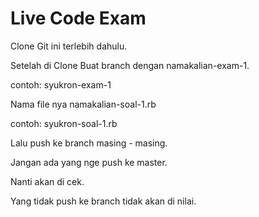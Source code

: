 # Live Code Exam

Clone Git ini terlebih dahulu.

Setelah di Clone Buat branch dengan namakalian-exam-1.

contoh: syukron-exam-1

Nama file nya namakalian-soal-1.rb

contoh: syukron-soal-1.rb

Lalu push ke branch masing - masing.

Jangan ada yang nge push ke master.

Nanti akan di cek.

Yang tidak push ke branch tidak akan di nilai.
